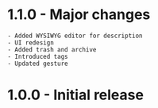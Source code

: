 # 1.1.0 - Major changes
    - Added WYSIWYG editor for description
    - UI redesign
    - Added trash and archive
    - Introduced tags
    - Updated gesture

# 1.0.0 - Initial release